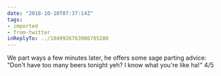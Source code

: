 ```yaml
---
date: "2018-10-10T07:37:14Z"
tags:
- imported
- from-twitter
inReplyTo: ../1049926763906785280
---
```

We part ways a few minutes later, he offers some sage parting advice: "Don't have too many beers tonight yeh? I know what you're like ha\!" 4/5
